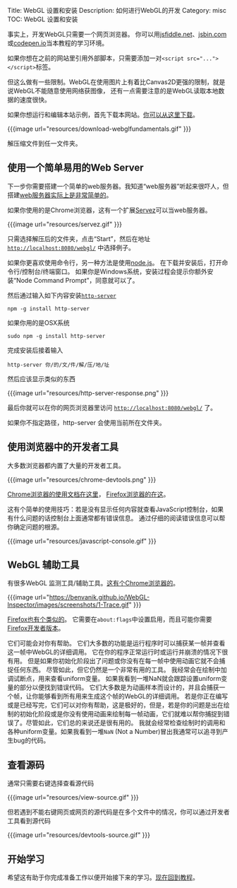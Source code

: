 Title: WebGL 设置和安装
Description: 如何进行WebGL的开发
Category: misc
TOC: WebGL 设置和安装


事实上，开发WebGL只需要一个网页浏览器。
你可以用[jsfiddle.net](https://jsfiddle.net/greggman/8djzyjL3/)、[jsbin.com](http://jsbin.com)或[codepen.io](http://codepen.io/greggman/pen/YGQjVV)当本教程的学习环境。

如果你想在之前的网站里引用外部脚本，只需要添加一对`<script src="..."></script>`标签。

但这么做有一些限制。WebGL在使用图片上有着比Canvas2D更强的限制，就是说WebGL不能随意使用网络获图像，
还有一点需要注意的是WebGL读取本地数据的速度很快。

如果你想运行和编辑本站示例，首先下载本网站。[你可以从这里下载](https://github.com/gfxfundamentals/webgl-fundamentals/)。

{{{image url="resources/download-webglfundamentals.gif" }}}

解压缩文件到任一文件夹。

## 使用一个简单易用的Web Server

下一步你需要搭建一个简单的web服务器。我知道“web服务器”听起来很吓人，但搭建[web服务器实际上是非常简单的](http://games.greggman.com/game/saving-and-loading-files-in-a-web-page/)。

如果你使用的是Chrome浏览器，这有一个扩展[Servez](https://greggman.github.io/servez)可以当web服务器。

{{{image url="resources/servez.gif" }}}

只需选择解压后的文件夹，点击“Start”，然后在地址 [`http://localhost:8080/webgl/`](http://localhost:8080/webgl/) 中选择例子。

如果你更喜欢使用命令行，另一种方法是使用[node.js](https://nodejs.org)。
在下载并安装后，打开命令行/控制台/终端窗口。
如果你是Windows系统，安装过程会提示你额外安装“Node Command Prompt”，同意就可以了。

然后通过输入如下内容安装[`http-server`](https://github.com/indexzero/http-server)

    npm -g install http-server

如果你用的是OSX系统

    sudo npm -g install http-server

完成安装后接着输入

    http-server 你/的/文/件/解/压/地/址

然后应该显示类似的东西

{{{image url="resources/http-server-response.png" }}}

最后你就可以在你的网页浏览器里访问 [`http://localhost:8080/webgl/`](http://localhost:8080/webgl/) 了。

如果你不指定路径，http-server 会使用当前所在文件夹。

## 使用浏览器中的开发者工具

大多数浏览器都内置了大量的开发者工具。

{{{image url="resources/chrome-devtools.png" }}}

[Chrome浏览器的使用文档在这里](https://developers.google.com/web/tools/chrome-devtools/)，
[Firefox浏览器的在这](https://developer.mozilla.org/en-US/docs/Tools)。

这有个简单的使用技巧：若是没有显示任何内容就查看JavaScript控制台，如果有什么问题的话控制台上面通常都有错误信息。
通过仔细的阅读错误信息可以帮你确定问题的根源。

{{{image url="resources/javascript-console.gif" }}}

## WebGL 辅助工具

有很多WebGL 监测工具/辅助工具。[这有个Chrome浏览器的](https://benvanik.github.io/WebGL-Inspector/)。

{{{image url="https://benvanik.github.io/WebGL-Inspector/images/screenshots/1-Trace.gif" }}}

[Firefox也有个类似的](https://hacks.mozilla.org/2014/03/introducing-the-canvas-debugger-in-firefox-developer-tools/)。
它需要在`about:flags`中设置启用，而且可能你需要[Firefox开发者版本](https://www.mozilla.org/en-US/firefox/developer/)。

它们可能会对你有帮助。
它们大多数的功能是运行程序时可以捕获某一帧并查看这一帧中WebGL的详细调用。
它在你的程序正常运行时或运行并崩溃的情况下很有用。
但是如果你初始化阶段出了问题或你没有在每一帧中使用动画它就不会捕捉任何东西。
尽管如此，但它仍然是一个非常有用的工具。
我经常会在绘制中加调试断点，用来查看uniform变量。
如果我看到一堆NaN就会跟踪设置uniform变量的部分以便找到错误代码。
它们大多数是为动画样本而设计的，并且会捕获一个帧，让你能够看到所有用来生成这个帧的WebGL的详细调用。
若是你正在编写或是已经写完，它们可以对你有帮助，这是极好的，但是，若是你的问题是出在绘制的初始化阶段或是你没有使用动画来绘制每一帧动画，它们就难以帮你捕捉到错误了。尽管如此，它们总的来说还是很有用的。
我就会经常检查绘制时的调用和各种uniform变量。如果我看到一堆`NaN` (Not a Number)冒出我通常可以追寻到产生bug的代码。

## 查看源码

通常只需要右键选择查看源代码

{{{image url="resources/view-source.gif" }}}

但若遇到不能右键网页或网页的源代码是在多个文件中的情况，你可以通过开发者工具看到源代码

{{{image url="resources/devtools-source.gif" }}}

## 开始学习

希望这有助于你完成准备工作以便开始接下来的学习。[现在回到教程](index.html)。
